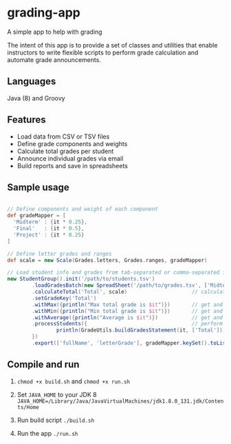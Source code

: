 # grading-app
A simple app to help with grading

The intent of this app is to provide a set of classes and utilities that enable instructors to write flexible scripts to perform grade calculation and automate grade announcements.

## Languages
Java (8) and Groovy

## Features
* Load data from CSV or TSV files
* Define grade components and weights
* Calculate total grades per student
* Announce individual grades via email
* Build reports and save in spreadsheets

## Sample usage
```groovy

// Define components and weight of each component
def gradeMapper = [
  'Midterm' : {it * 0.25},
  'Final'   : {it * 0.5},
  'Project' : {it * 0.25}
]

// Define letter grades and ranges
def scale = new Scale(Grades.letters, Grades.ranges, gradeMapper)

// Load student info and grades from tab-separated or comma-separated files and perform calculations
new StudentGroup().init('/path/to/students.tsv')
        .loadGradesBatch(new SpreadSheet('/path/to/grades.tsv', ['Midterm', 'Final', 'Project']))
        .calculateTotal('Total', scale)                     // calculates total scores using the formula
        .setGradeKey('Total')
        .withMax({println("Max total grade is $it")})       // get and print maximum
        .withMin({println("Min total grade is $it")})       // get and print minimum
        .withAverage({println("Average is $it")})           // get and print average
        .processStudents({                                  // perform any task on each student (print, email grade etc.)
                println(GradeUtils.buildGradesStatement(it, ['Total']))
        })
        .export(['fullName', 'letterGrade'], gradeMapper.keySet().toList() + ['Total'], getPath('/path/to/report.tsv'))
```

## Compile and run
1. `chmod +x build.sh` and `chmod +x run.sh`

2. Set `JAVA_HOME` to your JDK 8
`JAVA_HOME=/Library/Java/JavaVirtualMachines/jdk1.8.0_131.jdk/Contents/Home`

3. Run build script
`./build.sh`

4. Run the app
`./run.sh`
